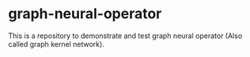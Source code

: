 # graph-neural-operator
This is a repository to demonstrate and test graph neural operator (Also called graph kernel network).
